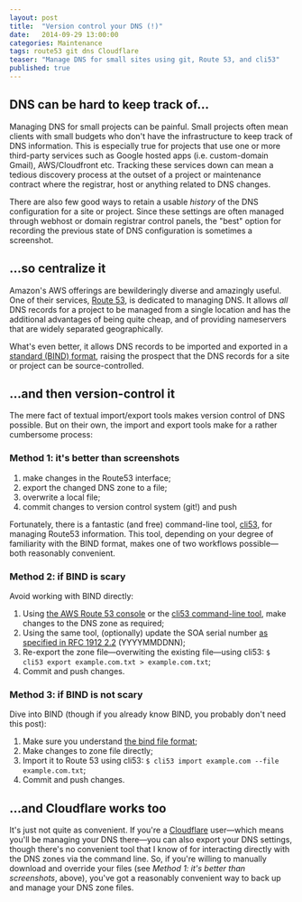 ```yaml
---
layout: post
title:  "Version control your DNS (!)"
date:   2014-09-29 13:00:00
categories: Maintenance
tags: route53 git dns Cloudflare 
teaser: "Manage DNS for small sites using git, Route 53, and cli53"
published: true
---
```


## DNS can be hard to keep track of&hellip;

Managing DNS for small projects can be painful. Small projects often mean clients with small budgets who don't have the infrastructure to keep track of DNS information. This is especially true for projects that use one or more third-party services such as Google hosted apps (i.e. custom-domain Gmail), AWS/Cloudfront etc. Tracking these services down can mean a tedious discovery process at the outset of a project or maintenance contract where the registrar, host or anything related to DNS changes.

There are also few good ways to retain a usable *history* of the DNS configuration for a site or project. Since these settings are often managed through webhost or domain registrar control panels, the "best" option for recording the previous state of DNS configuration is sometimes a screenshot.

## &hellip;so centralize it

Amazon's AWS offerings are bewilderingly diverse and amazingly useful. One of their services, [Route 53][route53], is dedicated to managing DNS. It allows *all* DNS records for a project to be managed from a single location and has the additional advantages of being quite cheap, and of providing nameservers that are widely separated geographically.

What's even better, it allows DNS records to be imported and exported in a [standard (BIND) format][bindformat], raising the prospect that the DNS records for a site or project can be source-controlled. 

## &hellip;and then version-control it

The mere fact of textual import/export tools makes version control of DNS possible. But on their own, the import and export tools make for a rather cumbersome process:

### Method 1: it's better than screenshots

1. make changes in the Route53 interface;
2. export the changed DNS zone to a file;
3. overwrite a local file;
4. commit changes to version control system (git!) and push

Fortunately, there is a fantastic (and free) command-line tool, [cli53][cli53], for managing Route53 information. This tool, depending on your degree of familiarity with the BIND format, makes one of two workflows possible&mdash;both reasonably convenient.

### Method 2: if BIND is scary

Avoid working with BIND directly:

1. Using [the AWS Route 53
   console](https://console.aws.amazon.com/route53) or the [cli53
   command-line tool](https://github.com/barnybug/cli53), make changes
   to the DNS zone as required;
2. Using the same tool, (optionally) update the SOA serial number [as specified in RFC 1912
   2.2](http://www.zytrax.com/books/dns/apd/rfc1912.txt) (YYYYMMDDNN);
3. Re-export the zone file&mdash;overwiting the existing file&mdash;using cli53:
   `$ cli53 export example.com.txt >
   example.com.txt`;
4. Commit and push changes.

### Method 3: if BIND is **not** scary

Dive into BIND (though if you already know BIND, you probably don't need this post):

1. Make sure you understand [the bind file
   format](https://en.wikipedia.org/wiki/Zone_file);
2. Make changes to zone file directly; 
3. Import it to Route 53 using cli53:
   `$ cli53 import example.com --file example.com.txt`;
4. Commit and push changes.

## &hellip;and Cloudflare works too

It's just not quite as convenient. If you're a [Cloudflare][cloudflare] user&mdash;which means you'll be managing your DNS there&mdash;you can
also export your DNS settings, though there's no convenient tool that I
know of for interacting directly with the DNS zones via the command line. So, if you're
willing to manually download and override your files (see *Method 1: it's better than screenshots*, above), you've got a reasonably convenient way to back up and manage your DNS zone files.

[bindformat]: https://en.wikipedia.org/wiki/Zone_file
[route53]:    https://aws.amazon.com/route53
[cli53]:      https://github.com/barnybug/cli53
[cloudflare]: https://www.cloudflare.com/
